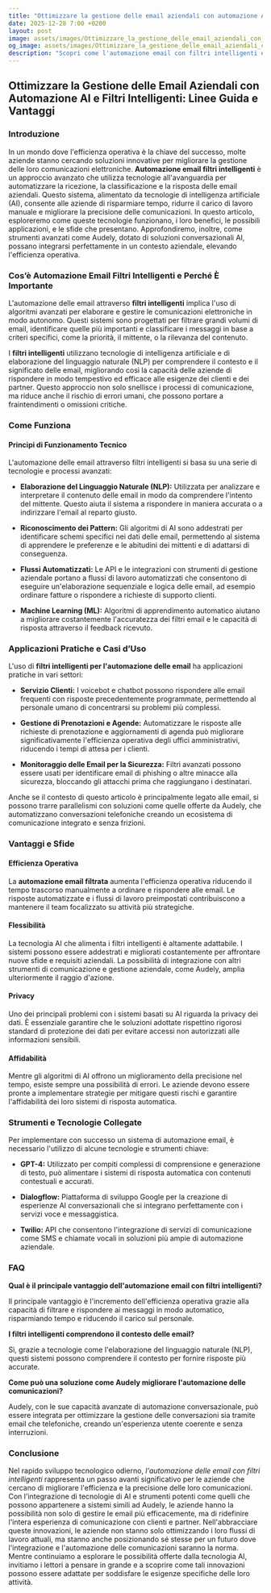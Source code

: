 ```yaml
---
title: "Ottimizzare la gestione delle email aziendali con automazione AI e filtri intelligenti"
date: 2025-12-28 7:00 +0200
layout: post
image: assets/images/Ottimizzare_la_gestione_delle_email_aziendali_con_automazione_AI_e_filtri_intelligenti.jpg
og_image: assets/images/Ottimizzare_la_gestione_delle_email_aziendali_con_automazione_AI_e_filtri_intelligenti.jpg
description: "Scopri come l'automazione email con filtri intelligenti e AI può semplificare la gestione delle tue email aziendali, riducendo il carico di lavoro manuale."
---
```


## Ottimizzare la Gestione delle Email Aziendali con Automazione AI e Filtri Intelligenti: Linee Guida e Vantaggi

### Introduzione

In un mondo dove l'efficienza operativa è la chiave del successo, molte aziende stanno cercando soluzioni innovative per migliorare la gestione delle loro comunicazioni elettroniche. **Automazione email filtri intelligenti** è un approccio avanzato che utilizza tecnologie all'avanguardia per automatizzare la ricezione, la classificazione e la risposta delle email aziendali. Questo sistema, alimentato da tecnologie di intelligenza artificiale (AI), consente alle aziende di risparmiare tempo, ridurre il carico di lavoro manuale e migliorare la precisione delle comunicazioni. In questo articolo, esploreremo come queste tecnologie funzionano, i loro benefici, le possibili applicazioni, e le sfide che presentano. Approfondiremo, inoltre, come strumenti avanzati come Audely, dotato di soluzioni conversazionali AI, possano integrarsi perfettamente in un contesto aziendale, elevando l'efficienza operativa.

### Cos’è Automazione Email Filtri Intelligenti e Perché È Importante

L'automazione delle email attraverso **filtri intelligenti** implica l'uso di algoritmi avanzati per elaborare e gestire le comunicazioni elettroniche in modo autonomo. Questi sistemi sono progettati per filtrare grandi volumi di email, identificare quelle più importanti e classificare i messaggi in base a criteri specifici, come la priorità, il mittente, o la rilevanza del contenuto.

I **filtri intelligenti** utilizzano tecnologie di intelligenza artificiale e di elaborazione del linguaggio naturale (NLP) per comprendere il contesto e il significato delle email, migliorando così la capacità delle aziende di rispondere in modo tempestivo ed efficace alle esigenze dei clienti e dei partner. Questo approccio non solo snellisce i processi di comunicazione, ma riduce anche il rischio di errori umani, che possono portare a fraintendimenti o omissioni critiche.

### Come Funziona

#### Principi di Funzionamento Tecnico

L'automazione delle email attraverso filtri intelligenti si basa su una serie di tecnologie e processi avanzati:

- **Elaborazione del Linguaggio Naturale (NLP):** Utilizzata per analizzare e interpretare il contenuto delle email in modo da comprendere l'intento del mittente. Questo aiuta il sistema a rispondere in maniera accurata o a indirizzare l'email al reparto giusto.
  
- **Riconoscimento dei Pattern:** Gli algoritmi di AI sono addestrati per identificare schemi specifici nei dati delle email, permettendo al sistema di apprendere le preferenze e le abitudini dei mittenti e di adattarsi di conseguenza.
  
- **Flussi Automatizzati:** Le API e le integrazioni con strumenti di gestione aziendale portano a flussi di lavoro automatizzati che consentono di eseguire un'elaborazione sequenziale e logica delle email, ad esempio ordinare fatture o rispondere a richieste di supporto clienti.

- **Machine Learning (ML):** Algoritmi di apprendimento automatico aiutano a migliorare costantemente l'accuratezza dei filtri email e le capacità di risposta attraverso il feedback ricevuto.

### Applicazioni Pratiche e Casi d’Uso

L'uso di **filtri intelligenti per l'automazione delle email** ha applicazioni pratiche in vari settori:

- **Servizio Clienti:** I voicebot e chatbot possono rispondere alle email frequenti con risposte precedentemente programmate, permettendo al personale umano di concentrarsi su problemi più complessi.
  
- **Gestione di Prenotazioni e Agende:** Automatizzare le risposte alle richieste di prenotazione e aggiornamenti di agenda può migliorare significativamente l'efficienza operativa degli uffici amministrativi, riducendo i tempi di attesa per i clienti.
  
- **Monitoraggio delle Email per la Sicurezza:** Filtri avanzati possono essere usati per identificare email di phishing o altre minacce alla sicurezza, bloccando gli attacchi prima che raggiungano i destinatari.
  
Anche se il contesto di questo articolo è principalmente legato alle email, si possono trarre parallelismi con soluzioni come quelle offerte da Audely, che automatizzano conversazioni telefoniche creando un ecosistema di comunicazione integrato e senza frizioni.

### Vantaggi e Sfide

#### Efficienza Operativa

La **automazione email filtrata** aumenta l'efficienza operativa riducendo il tempo trascorso manualmente a ordinare e rispondere alle email. Le risposte automatizzate e i flussi di lavoro preimpostati contribuiscono a mantenere il team focalizzato su attività più strategiche.

#### Flessibilità

La tecnologia AI che alimenta i filtri intelligenti è altamente adattabile. I sistemi possono essere addestrati e migliorati costantemente per affrontare nuove sfide e requisiti aziendali. La possibilità di integrazione con altri strumenti di comunicazione e gestione aziendale, come Audely, amplia ulteriormente il raggio d'azione.

#### Privacy

Uno dei principali problemi con i sistemi basati su AI riguarda la privacy dei dati. È essenziale garantire che le soluzioni adottate rispettino rigorosi standard di protezione dei dati per evitare accessi non autorizzati alle informazioni sensibili.

#### Affidabilità

Mentre gli algoritmi di AI offrono un miglioramento della precisione nel tempo, esiste sempre una possibilità di errori. Le aziende devono essere pronte a implementare strategie per mitigare questi rischi e garantire l'affidabilità dei loro sistemi di risposta automatica.

### Strumenti e Tecnologie Collegate

Per implementare con successo un sistema di automazione email, è necessario l'utilizzo di alcune tecnologie e strumenti chiave:

- **GPT-4:** Utilizzato per compiti complessi di comprensione e generazione di testo, può alimentare i sistemi di risposta automatica con contenuti contestuali e accurati.

- **Dialogflow:** Piattaforma di sviluppo Google per la creazione di esperienze AI conversazionali che si integrano perfettamente con i servizi voce e messaggistica.

- **Twilio:** API che consentono l'integrazione di servizi di comunicazione come SMS e chiamate vocali in soluzioni più ampie di automazione aziendale.

### FAQ

**Qual è il principale vantaggio dell'automazione email con filtri intelligenti?**

Il principale vantaggio è l'incremento dell'efficienza operativa grazie alla capacità di filtrare e rispondere ai messaggi in modo automatico, risparmiando tempo e riducendo il carico sul personale.

**I filtri intelligenti comprendono il contesto delle email?**

Sì, grazie a tecnologie come l'elaborazione del linguaggio naturale (NLP), questi sistemi possono comprendere il contesto per fornire risposte più accurate.

**Come può una soluzione come Audely migliorare l'automazione delle comunicazioni?**

Audely, con le sue capacità avanzate di automazione conversazionale, può essere integrata per ottimizzare la gestione delle conversazioni sia tramite email che telefoniche, creando un'esperienza utente coerente e senza interruzioni.

### Conclusione

Nel rapido sviluppo tecnologico odierno, *l'automazione delle email con filtri intelligenti* rappresenta un passo avanti significativo per le aziende che cercano di migliorare l'efficienza e la precisione delle loro comunicazioni. Con l'integrazione di tecnologie di AI e strumenti potenti come quelli che possono appartenere a sistemi simili ad Audely, le aziende hanno la possibilità non solo di gestire le email più efficacemente, ma di ridefinire l'intera esperienza di comunicazione con clienti e partner. Nell'abbracciare queste innovazioni, le aziende non stanno solo ottimizzando i loro flussi di lavoro attuali, ma stanno anche posizionando sé stesse per un futuro dove l'integrazione e l'automazione delle comunicazioni saranno la norma. Mentre continuiamo a esplorare le possibilità offerte dalla tecnologia AI, invitiamo i lettori a pensare in grande e a scoprire come tali innovazioni possono essere adattate per soddisfare le esigenze specifiche delle loro attività.